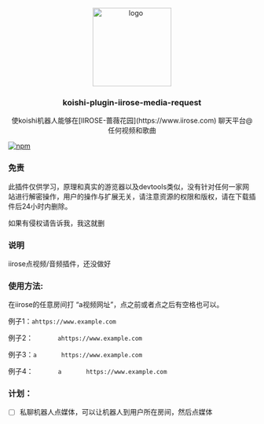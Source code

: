 <!-- PROJECT LOGO -->
<br />
<div align="center">
  <a href="https://github.com/initialencounter/mykoishi">
    <a href="https://koishi.chat/" target="_blank">
    <img width="160" src="https://koishi.chat/logo.png" alt="logo">
  </a>
  </a>

<h3 align="center">koishi-plugin-iirose-media-request</h3>

  <p align="center">
    使koishi机器人能够在[IIROSE-蔷薇花园](https://www.iirose.com) 聊天平台@任何视频和歌曲
  </p>
</div>

[![npm](https://img.shields.io/npm/v/koishi-plugin-iirose-media-request?style=flat-square)](https://www.npmjs.com/package/koishi-plugin-iirose-media-request)


### 免责
此插件仅供学习，原理和真实的游览器以及devtools类似，没有针对任何一家网站进行解密操作，用户的操作与扩展无关，请注意资源的权限和版权，请在下载插件后24小时内删除。

如果有侵权请告诉我，我这就删

### 说明
iirose点视频/音频插件，还没做好

### 使用方法:
在iirose的任意房间打 “a视频网址”，点之前或者点之后有空格也可以。

例子1：`ahttps://www.example.com`

例子2：`       ahttps://www.example.com` 

例子3：`a       https://www.example.com`

例子4：`       a       https://www.example.com`

### 计划：
- [ ] 私聊机器人点媒体，可以让机器人到用户所在房间，然后点媒体